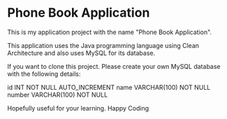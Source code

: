 # Phone Book Application

This is my application project with the name "Phone Book Application".

This application uses the Java programming language using Clean Architecture and also uses MySQL for its database.

If you want to clone this project. Please create your own MySQL database with the following details:

id      INT           NOT NULL AUTO_INCREMENT
name    VARCHAR(100)  NOT NULL
number  VARCHAR(100)  NOT NULL

Hopefully useful for your learning.
Happy Coding
